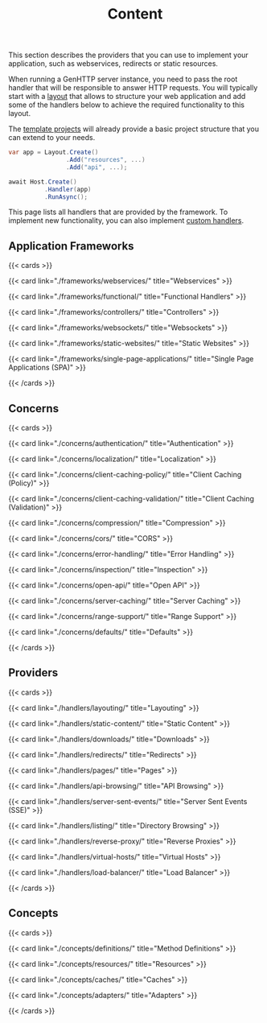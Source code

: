 ﻿---
title: Content
weight: 2
description: 'Tutorials to write web applications (such as webservices or websites) using the GenHTTP server framework.'
cascade:
  type: docs
---

This section describes the providers that you can use to implement your application, such
as webservices, redirects or static resources.

When running a GenHTTP server instance, you need to pass the root handler that will
be responsible to answer HTTP requests. You will typically start with a [layout](./handlers/layouting/) 
that allows to structure your web application and add some of the handlers below to 
achieve the required functionality to this layout.

The [template projects](./templates/) will already provide a basic project structure that
you can extend to your needs.

```csharp
var app = Layout.Create()
                .Add("resources", ...)
                .Add("api", ...);

await Host.Create()
          .Handler(app)
          .RunAsync();
```

This page lists all handlers that are provided by the framework. To implement new
functionality, you can also implement [custom handlers](./handlers/).

## Application Frameworks

{{< cards >}}

  {{< card link="./frameworks/webservices/" title="Webservices" >}}

  {{< card link="./frameworks/functional/" title="Functional Handlers" >}}

  {{< card link="./frameworks/controllers/" title="Controllers" >}}

  {{< card link="./frameworks/websockets/" title="Websockets" >}}

  {{< card link="./frameworks/static-websites/" title="Static Websites" >}}

  {{< card link="./frameworks/single-page-applications/" title="Single Page Applications (SPA)" >}}

{{< /cards >}}

## Concerns

{{< cards >}}

  {{< card link="./concerns/authentication/" title="Authentication" >}}

  {{< card link="./concerns/localization/" title="Localization" >}}

  {{< card link="./concerns/client-caching-policy/" title="Client Caching (Policy)" >}}

  {{< card link="./concerns/client-caching-validation/" title="Client Caching (Validation)" >}}

  {{< card link="./concerns/compression/" title="Compression" >}}

  {{< card link="./concerns/cors/" title="CORS" >}}

  {{< card link="./concerns/error-handling/" title="Error Handling" >}}

  {{< card link="./concerns/inspection/" title="Inspection" >}}

  {{< card link="./concerns/open-api/" title="Open API" >}}

  {{< card link="./concerns/server-caching/" title="Server Caching" >}}

  {{< card link="./concerns/range-support/" title="Range Support" >}}

  {{< card link="./concerns/defaults/" title="Defaults" >}}

{{< /cards >}}

## Providers

{{< cards >}}

  {{< card link="./handlers/layouting/" title="Layouting" >}}
  
  {{< card link="./handlers/static-content/" title="Static Content" >}}
  
  {{< card link="./handlers/downloads/" title="Downloads" >}}
  
  {{< card link="./handlers/redirects/" title="Redirects" >}}

  {{< card link="./handlers/pages/" title="Pages" >}}

  {{< card link="./handlers/api-browsing/" title="API Browsing" >}}

  {{< card link="./handlers/server-sent-events/" title="Server Sent Events (SSE)" >}}

  {{< card link="./handlers/listing/" title="Directory Browsing" >}}
  
  {{< card link="./handlers/reverse-proxy/" title="Reverse Proxies" >}}
  
  {{< card link="./handlers/virtual-hosts/" title="Virtual Hosts" >}}
  
  {{< card link="./handlers/load-balancer/" title="Load Balancer" >}}

{{< /cards >}}

## Concepts

{{< cards >}}

  {{< card link="./concepts/definitions/" title="Method Definitions" >}}

  {{< card link="./concepts/resources/" title="Resources" >}}

  {{< card link="./concepts/caches/" title="Caches" >}}

  {{< card link="./concepts/adapters/" title="Adapters" >}}

{{< /cards >}}
